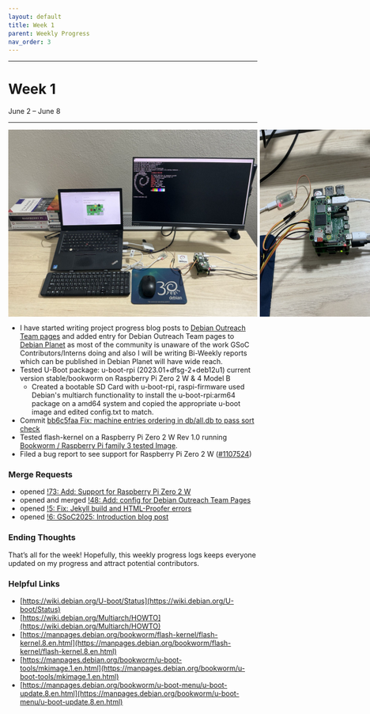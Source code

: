 ```yaml
---
layout: default
title: Week 1
parent: Weekly Progress
nav_order: 3
---
```

---
# Week 1
June 2 – June 8

---
     
     
<div style="display: flex; gap: 5px;">
  <img src="/assets/images/setup.jpg" alt="Setup" style="width: 100%;">
  <img src="/assets/images/raspis.jpg" alt="Raspis" style="width: 50%;">
 </div>

- I have started writing project progress blog posts to [Debian Outreach Team pages](https://outreach-team.pages.debian.net/) and added entry for Debian Outreach Team pages to [Debian Planet](https://planet.debian.org/) as most of the community is unaware of the work GSoC Contributors/Interns doing and also I will be writing Bi-Weekly reports which can be published in Debian Planet will have wide reach.
- Tested U-Boot package: u-boot-rpi (2023.01+dfsg-2+deb12u1) current version stable/bookworm on  Raspberry Pi Zero 2 W & 4 Model B
   -  Created a bootable SD Card with u-boot-rpi, raspi-firmware used Debian's multiarch functionality to install the u-boot-rpi:arm64 package on a amd64 system and copied the appropriate u-boot image and edited config.txt to match.
- Commit [bb6c5faa Fix: machine entries ordering in db/all.db to pass sort check](https://salsa.debian.org/installer-team/flash-kernel/-/commit/bb6c5faa9cf772f2b3978e3d307273e4cb20b5b9?merge_request_iid=71)
- Tested flash-kernel on a Raspberry Pi Zero 2 W Rev 1.0 running [Bookworm / Raspberry Pi family 3 tested Image](https://raspi.debian.net/tested/20231109_raspi_3_bookworm.img.xz). 
- Filed a bug report to see support for Raspberry Pi Zero 2 W ([#1107524](https://bugs.debian.org/cgi-bin/bugreport.cgi?bug=1107524))



### Merge Requests

- opened [!73: Add: Support for Raspberry Pi Zero 2 W](https://salsa.debian.org/installer-team/flash-kernel/-/merge_requests/73) 
- opened and merged [!48: Add: config for Debian Outreach Team Pages](https://salsa.debian.org/planet-team/config/-/merge_requests/48)
- opened [!5: Fix: Jekyll build and HTML-Proofer errors](https://salsa.debian.org/outreach-team/outreach-team.pages.debian.net/-/merge_requests/5)
- opened [!6:  GSoC2025: Introduction blog post](https://salsa.debian.org/outreach-team/outreach-team.pages.debian.net/-/merge_requests/6)


### Ending Thoughts

That’s all for the week! Hopefully, this weekly progress logs keeps everyone updated on my progress and attract potential contributors.

### Helpful Links
- [https://wiki.debian.org/U-boot/Status](https://wiki.debian.org/U-boot/Status)
- [https://wiki.debian.org/Multiarch/HOWTO](https://wiki.debian.org/Multiarch/HOWTO)
- [https://manpages.debian.org/bookworm/flash-kernel/flash-kernel.8.en.html](https://manpages.debian.org/bookworm/flash-kernel/flash-kernel.8.en.html)
- [https://manpages.debian.org/bookworm/u-boot-tools/mkimage.1.en.html](https://manpages.debian.org/bookworm/u-boot-tools/mkimage.1.en.html)
- [https://manpages.debian.org/bookworm/u-boot-menu/u-boot-update.8.en.html](https://manpages.debian.org/bookworm/u-boot-menu/u-boot-update.8.en.html)


